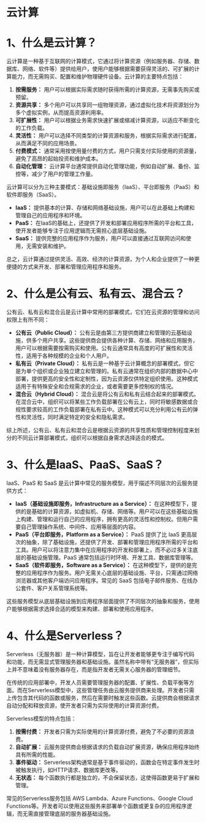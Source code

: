 # 云计算

# 1、什么是云计算？

云计算是一种基于互联网的计算模式，它通过将计算资源（例如服务器、存储、数据库、网络、软件等）提供给用户，使用户能够根据需要获得灵活的、可扩展的计算能力，而无需购买、配置和维护物理硬件设备。云计算的主要特点包括：

1. **按需服务：** 用户可以根据实际需求随时获得所需的计算资源，无需事先购买或预留。
2. **资源共享：** 多个用户可以共享同一组物理资源，通过虚拟化技术将资源划分为多个虚拟实例，从而提高资源利用率。
3. **可扩展性：** 用户可以根据业务需求快速扩展或缩减计算资源，以适应不断变化的工作负载。
4. **灵活性：** 用户可以选择不同类型的计算资源和服务，根据实际需求进行配置，从而满足不同的应用场景。
5. **付费模式：** 通常采用按使用量付费的方式，用户只需支付实际使用的资源量，避免了高昂的起始投资和维护成本。
6. **自动化管理：** 云计算平台通常提供自动化管理功能，例如自动扩展、备份、监控等，减少了用户的管理工作量。

云计算可以分为三种主要模式：基础设施即服务（IaaS）、平台即服务（PaaS）和软件即服务（SaaS）。

- **IaaS：** 提供基本的计算、存储和网络基础设施，用户可以在此基础上构建和管理自己的应用程序和环境。
- **PaaS：** 在IaaS的基础上，还提供了开发和部署应用程序所需的平台和工具，使开发者能够专注于应用逻辑而无需担心底层基础设施。
- **SaaS：** 提供完整的应用程序作为服务，用户可以直接通过互联网访问和使用，无需安装和维护。

总之，云计算通过提供灵活、高效、经济的计算资源，为个人和企业提供了一种更便捷的方式来开发、部署和管理应用程序和服务。

# 2、什么是公有云、私有云、混合云？

公有云、私有云和混合云是云计算中常用的部署模式，它们在云资源的管理和访问权限上有所不同：

- **公有云（Public Cloud）：** 公有云是由第三方提供商建立和管理的云基础设施，供多个用户共享。这些提供商会提供各种计算、存储、网络和应用服务，用户可以根据需要按需购买和使用。公有云通常具有高度的可扩展性和灵活性，适用于各种规模的企业和个人用户。
- **私有云（Private Cloud）：** 私有云是一种基于云计算概念的部署模式，但它是为单个组织或企业独立建立和管理的。私有云通常在组织内部的数据中心中部署，提供更高的安全性和定制性，因为云资源仅供特定组织使用。这种模式适用于有特殊安全和合规需求的企业，或者需要更多控制权的情况。
- **混合云（Hybrid Cloud）：** 混合云是将公有云和私有云结合起来的部署模式。在混合云中，组织可以将某些工作负载部署在公有云上，同时将敏感数据或合规性要求较高的工作负载部署在私有云中。这种模式可以充分利用公有云的弹性和灵活性，同时满足特定的安全和隐私需求。

综上所述，公有云、私有云和混合云是根据云资源的共享性质和管理控制程度来划分的不同云计算部署模式，组织可以根据自身需求选择适合的模式。

# 3、什么是IaaS、PaaS、SaaS？

IaaS、PaaS 和 SaaS 是云计算中常见的服务模型，用于描述不同层次的云服务提供方式：

- **IaaS（基础设施即服务，Infrastructure as a Service）：** 在这种模型下，提供的是基础的计算资源，如虚拟机、存储、网络等。用户可以在这些基础设施上构建、管理和运行自己的应用程序，拥有更高的灵活性和控制权。但用户需要自己管理操作系统、中间件、应用等层面的内容。
- **PaaS（平台即服务，Platform as a Service）：** PaaS 提供了比 IaaS 更高层次的抽象，除了基础设施，还提供了开发、部署和管理应用程序所需的平台和工具。用户可以将注意力集中在应用程序的开发和部署上，而不必过多关注底层的基础设施管理。PaaS 通常包括运行时环境、开发工具、数据库管理等。
- **SaaS（软件即服务，Software as a Service）：** 在这种模型下，提供的是完整的应用程序作为服务。用户无需关心底层的基础设施、平台，只需通过网络浏览器或其他客户端访问应用程序。常见的 SaaS 包括电子邮件服务、在线办公套件、客户关系管理系统等。

这些服务模型从底层基础设施到应用程序层面提供了不同层次的抽象和服务，使用户能够根据需求选择合适的模型来构建、部署和使用应用程序。

# 4、什么是Serverless？

Serverless（无服务器）是一种计算模型，旨在让开发者能够更专注于编写代码和功能，而无需显式管理服务器和基础设施。虽然名称中带有“无服务器”，但实际上并不意味着没有服务器存在，而是指开发者无需关心服务器的管理细节。

在传统的应用部署中，开发人员需要管理服务器的配置、扩展性、负载平衡等方面。而在Serverless模型中，这些管理任务由云服务提供商来处理。开发者只需上传包含其代码的函数或服务，然后在需要时触发这些函数。云提供商会根据请求自动分配和释放资源，使开发者只需为实际使用的计算资源付费。

Serverless模型的特点包括：

1. **按需付费：** 开发者只需为实际使用的计算资源付费，避免了不必要的资源浪费。
2. **自动扩展：** 云服务提供商会根据请求的负载自动扩展资源，确保应用程序始终具有所需的性能。
3. **事件驱动：** Serverless架构通常是基于事件驱动的，函数会在特定事件发生时被触发执行，如HTTP请求、数据库更改等。
4. **无状态：** 每个函数执行都是独立的，不会保留状态，这使得函数更易于扩展和管理。

常见的Serverless服务包括 AWS Lambda、Azure Functions、Google Cloud Functions等。开发者可以使用这些服务来部署单个函数或更复杂的应用程序逻辑，而无需直接管理底层的服务器基础设施。
